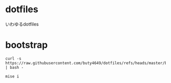 dotfiles
========

いわゆるdotfiles

# bootstrap

```
curl -s https://raw.githubusercontent.com/buty4649/dotfiles/refs/heads/master/bootstrap/run.sh | bash -

mise i
```
